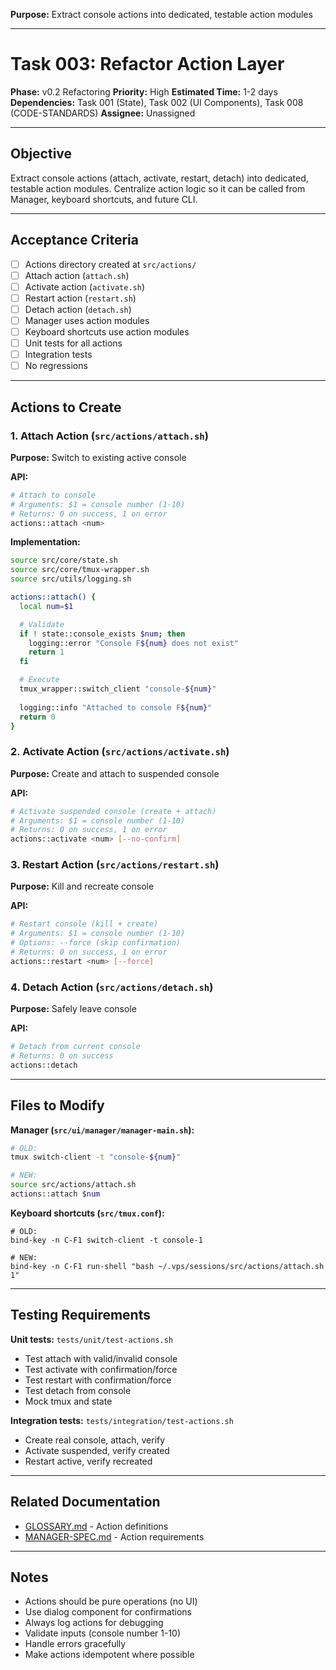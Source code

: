 **Purpose:** Extract console actions into dedicated, testable action modules

---

# Task 003: Refactor Action Layer

**Phase:** v0.2 Refactoring
**Priority:** High
**Estimated Time:** 1-2 days
**Dependencies:** Task 001 (State), Task 002 (UI Components), Task 008 (CODE-STANDARDS)
**Assignee:** Unassigned

---

## Objective

Extract console actions (attach, activate, restart, detach) into dedicated, testable action modules. Centralize action logic so it can be called from Manager, keyboard shortcuts, and future CLI.

---

## Acceptance Criteria

- [ ] Actions directory created at `src/actions/`
- [ ] Attach action (`attach.sh`)
- [ ] Activate action (`activate.sh`)
- [ ] Restart action (`restart.sh`)
- [ ] Detach action (`detach.sh`)
- [ ] Manager uses action modules
- [ ] Keyboard shortcuts use action modules
- [ ] Unit tests for all actions
- [ ] Integration tests
- [ ] No regressions

---

## Actions to Create

### 1. Attach Action (`src/actions/attach.sh`)

**Purpose:** Switch to existing active console

**API:**
```bash
# Attach to console
# Arguments: $1 = console number (1-10)
# Returns: 0 on success, 1 on error
actions::attach <num>
```

**Implementation:**
```bash
source src/core/state.sh
source src/core/tmux-wrapper.sh
source src/utils/logging.sh

actions::attach() {
  local num=$1

  # Validate
  if ! state::console_exists $num; then
    logging::error "Console F${num} does not exist"
    return 1
  fi

  # Execute
  tmux_wrapper::switch_client "console-${num}"
  
  logging::info "Attached to console F${num}"
  return 0
}
```

### 2. Activate Action (`src/actions/activate.sh`)

**Purpose:** Create and attach to suspended console

**API:**
```bash
# Activate suspended console (create + attach)
# Arguments: $1 = console number (1-10)
# Returns: 0 on success, 1 on error
actions::activate <num> [--no-confirm]
```

### 3. Restart Action (`src/actions/restart.sh`)

**Purpose:** Kill and recreate console

**API:**
```bash
# Restart console (kill + create)
# Arguments: $1 = console number (1-10)
# Options: --force (skip confirmation)
# Returns: 0 on success, 1 on error
actions::restart <num> [--force]
```

### 4. Detach Action (`src/actions/detach.sh`)

**Purpose:** Safely leave console

**API:**
```bash
# Detach from current console
# Returns: 0 on success
actions::detach
```

---

## Files to Modify

**Manager (`src/ui/manager/manager-main.sh`):**
```bash
# OLD:
tmux switch-client -t "console-${num}"

# NEW:
source src/actions/attach.sh
actions::attach $num
```

**Keyboard shortcuts (`src/tmux.conf`):**
```tmux
# OLD:
bind-key -n C-F1 switch-client -t console-1

# NEW:
bind-key -n C-F1 run-shell "bash ~/.vps/sessions/src/actions/attach.sh 1"
```

---

## Testing Requirements

**Unit tests:** `tests/unit/test-actions.sh`
- Test attach with valid/invalid console
- Test activate with confirmation/force
- Test restart with confirmation/force
- Test detach from console
- Mock tmux and state

**Integration tests:** `tests/integration/test-actions.sh`
- Create real console, attach, verify
- Activate suspended, verify created
- Restart active, verify recreated

---

## Related Documentation

- [GLOSSARY.md](../specs/GLOSSARY.md) - Action definitions
- [MANAGER-SPEC.md](../specs/MANAGER-SPEC.md) - Action requirements

---

## Notes

- Actions should be pure operations (no UI)
- Use dialog component for confirmations
- Always log actions for debugging
- Validate inputs (console number 1-10)
- Handle errors gracefully
- Make actions idempotent where possible
